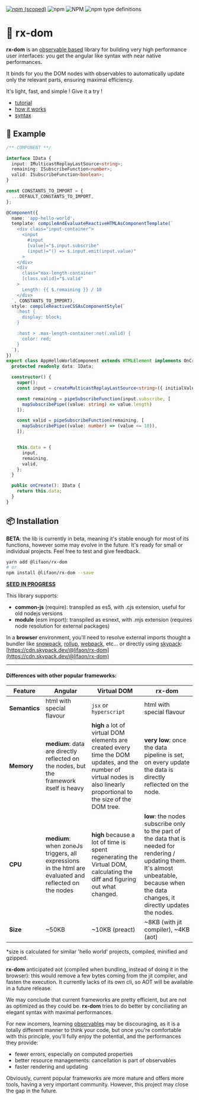 [![npm (scoped)](https://img.shields.io/npm/v/@lifaon/rx-dom.svg)](https://www.npmjs.com/package/@lifaon/rx-dom)
![npm](https://img.shields.io/npm/dm/@lifaon/rx-dom.svg)
![NPM](https://img.shields.io/npm/l/@lifaon/rx-dom.svg)
![npm type definitions](https://img.shields.io/npm/types/@lifaon/rx-dom.svg)

# 🌱 rx-dom

[comment]: <> (https://github.com/tusharmath/reactive-dom#virtualdomvsreactivedom)

**rx-dom** is an [observable based](https://github.com/lifaon74/rx-js-light) library for building very high performance user interfaces:
you get the angular like syntax with near native performances.

It binds for you the DOM nodes with observables to automatically update only the relevant parts, ensuring maximal efficiency.

It's light, fast, and simple ! Give it a try !

- [tutorial](./examples/tutoral.md)
- [how it works](./examples/how-rx-dom-works.md)
- [syntax](./src/syntax.md)

## 📑 Example

```ts
/** COMPONENT **/

interface IData {
  input: IMulticastReplayLastSource<string>;
  remaining: ISubscribeFunction<number>;
  valid: ISubscribeFunction<boolean>;
}

const CONSTANTS_TO_IMPORT = {
  ...DEFAULT_CONSTANTS_TO_IMPORT,
};

@Component({
  name: 'app-hello-world',
  template: compileAndEvaluateReactiveHTMLAsComponentTemplate(`
    <div class="input-container">
      <input
        #input
        [value]="$.input.subscribe"
        (input)="() => $.input.emit(input.value)"
      >
    </div>
    <div
      class="max-length-container"
      [class.valid]="$.valid"
    >
      Length: {{ $.remaining }} / 10
    </div>
  `, CONSTANTS_TO_IMPORT),
  style: compileReactiveCSSAsComponentStyle(`
    :host {
      display: block;
    }

    :host > .max-length-container:not(.valid) {
      color: red;
    }
  `),
})
export class AppHelloWorldComponent extends HTMLElement implements OnCreate<IData> {
  protected readonly data: IData;

  constructor() {
    super();
    const input = createMulticastReplayLastSource<string>({ initialValue: '' });

    const remaining = pipeSubscribeFunction(input.subscribe, [
      mapSubscribePipe((value: string) => value.length)
    ]);

    const valid = pipeSubscribeFunction(remaining, [
      mapSubscribePipe((value: number) => (value <= 10)),
    ]);


    this.data = {
      input,
      remaining,
      valid,
    };
  }

  public onCreate(): IData {
    return this.data;
  }
}
```

## 📦 Installation

**BETA**: the lib is currently in beta, meaning it's stable enough for most of its functions,
however some may evolve in the future. It's ready for small or individual projects. Feel free to test and give feedback.

```bash
yarn add @lifaon/rx-dom
# or
npm install @lifaon/rx-dom --save
```

**[SEED IN PROGRESS](https://github.com/lifaon74/rx-js-light-debug-vite)**

This library supports:

- **common-js** (require): transpiled as es5, with .cjs extension, useful for old nodejs versions
- **module** (esm import): transpiled as esnext, with .mjs extension (requires node resolution for external packages)

In a **browser** environment, you'll need to resolve external imports thought a bundler like
[snowpack](https://www.snowpack.dev/),
[rollup](https://rollupjs.org/guide/en/),
[webpack](https://webpack.js.org/),
etc...
or directly using [skypack](https://www.skypack.dev/):
[https://cdn.skypack.dev/@lifaon/rx-dom](https://cdn.skypack.dev/@lifaon/rx-dom)


---

#### Differences with other popular frameworks:

Feature | Angular | Virtual DOM | rx-dom
---     |--- |---          | ---
**Semantics**| html with special flavour | `jsx` or `hyperscript` | html with special flavour
**Memory** | **medium**: data are directly reflected on the nodes, but the framework itself is heavy | **high** a lot of virtual DOM elements are created every time the DOM updates, and the number of virtual nodes is also linearly proportional to the size of the DOM tree. | **very low**: once the data pipeline is set, on every update the data is directly reflected on the node.
**CPU** | **medium**: when zoneJs triggers, all expressions in the html are evaluated and reflected on the nodes | **high** because a lot of time is spent regenerating the Virtual DOM, calculating the diff and figuring out what changed. | **low**: the nodes subscribe only to the part of the data that is needed for rendering / updating them. It's almost unbeatable, because when the data changes, it directly updates the nodes.
**Size** | ~50KB | ~10KB (preact) | ~8KB (with jit compiler), ~4KB (aot)

*size is calculated for similar 'hello world' projects, compiled, minified and gzipped.

**rx-dom** anticipated aot (compiled when bundling, instead of doing it in the browser):
this would remove a few bytes coming from the jit compiler, and fasten the execution.
It currently lacks of its own cli, so AOT will be available in a future release.

We may conclude that current frameworks are pretty efficient, but are not as optimized as they could be.
**rx-dom** tries to do better by conciliating an elegant syntax with maximal performances.

For new incomers, learning [observables](https://github.com/lifaon74/rx-js-light) may be discouraging,
as it is a totally different manner to think your code,
but once you're comfortable with this principle, you'll fully enjoy the potential, and the performances they provide:

- fewer errors, especially on computed properties
- better resource managements: cancellation is part of observables
- faster rendering and updating

Obviously, current popular frameworks are more mature and offers more tools, having a very important community.
However, this project may close the gap in the future.




